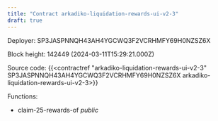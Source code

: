 ```yaml
---
title: "Contract arkadiko-liquidation-rewards-ui-v2-3"
draft: true
---
```

Deployer: SP3JASPNNQH43AH4YGCWQ3F2VCRHMFY69H0NZSZ6X


 



Block height: 142449 (2024-03-11T15:29:21.000Z)

Source code: {{<contractref "arkadiko-liquidation-rewards-ui-v2-3" SP3JASPNNQH43AH4YGCWQ3F2VCRHMFY69H0NZSZ6X arkadiko-liquidation-rewards-ui-v2-3>}}

Functions:

* claim-25-rewards-of _public_
